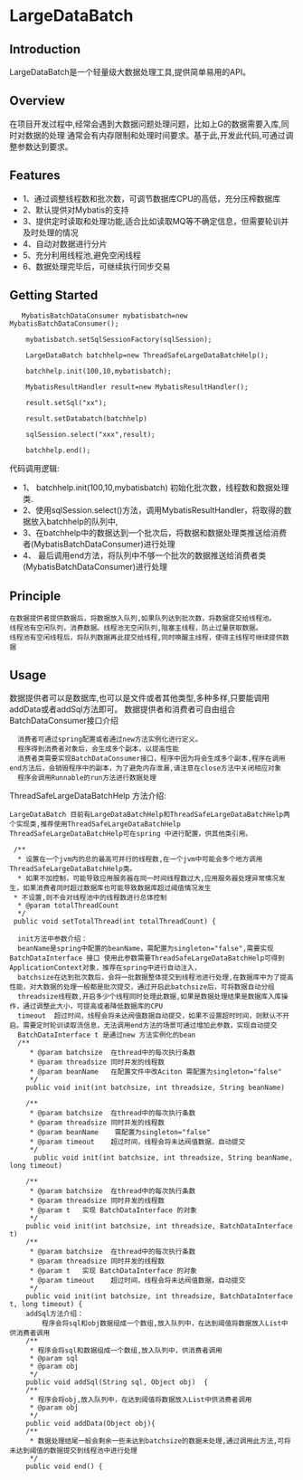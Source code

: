 # **LargeDataBatch**  
## Introduction
LargeDataBatch是一个轻量级大数据处理工具,提供简单易用的API。
## Overview
在项目开发过程中,经常会遇到大数据问题处理问题，比如上G的数据需要入库,同时对数据的处理
通常会有内存限制和处理时间要求。基于此,开发此代码,可通过调整参数达到要求。


## Features
- 1、通过调整线程数和批次数，可调节数据库CPU的高低，充分压榨数据库
- 2、默认提供对Mybatis的支持
- 3、提供定时读取和处理功能,适合比如读取MQ等不确定信息，但需要轮训并及时处理的情况
- 4、自动对数据进行分片
- 5、充分利用线程池,避免空闲线程
- 6、数据处理完毕后，可继续执行同步交易



## Getting Started
       MybatisBatchDataConsumer mybatisbatch=new MybatisBatchDataConsumer();
       
        mybatisbatch.setSqlSessionFactory(sqlSession);
        
        LargeDataBatch batchhelp=new ThreadSafeLargeDataBatchHelp();
        
        batchhelp.init(100,10,mybatisbatch);
        
        MybatisResultHandler result=new MybatisResultHandler();
        
        result.setSql("xx");
        
        result.setDatabatch(batchhelp)
        
        sqlSession.select("xxx",result);
        
        batchhelp.end();
代码调用逻辑:  
- 1、 batchhelp.init(100,10,mybatisbatch) 初始化批次数，线程数和数据处理类.
- 2、使用sqlSession.select()方法，调用MybatisResultHandler，将取得的数据放入batchhelp的队列中,
- 3、在batchhelp中的数据达到一个批次后，将数据和数据处理类推送给消费者(MybatisBatchDataConsumer)进行处理
- 4、 最后调用end方法，将队列中不够一个批次的数据推送给消费者类(MybatisBatchDataConsumer)进行处理
## Principle
    在数据提供者提供数据后，将数据放入队列,如果队列达到批次数，将数据提交给线程池。
    线程池有空闲队列，消费数据。线程池无空闲队列,阻塞主线程，防止过量获取数据。
    线程池有空闲线程后，将队列数据再此提交给线程,同时唤醒主线程，使得主线程可继续提供数据

## Usage
    
   数据提供者可以是数据库,也可以是文件或者其他类型,多种多样,只要能调用addData或者addSql方法即可。
   数据提供者和消费者可自由组合
 BatchDataConsumer接口介绍
 
      消费者可通过spring配置或者通过new方法实例化进行定义。
      程序得到消费者对象后，会生成多个副本，以提高性能
      消费者类需要实现BatchDataConsumer接口，程序中因为将会生成多个副本,程序在调用end方法后，会销毁程序中的副本，为了避免内存泄漏,请注意在close方法中关闭相应对象
      程序会调用Runnable的run方法进行数据处理

      
      
  ThreadSafeLargeDataBatchHelp 方法介绍:
  
    LargeDataBatch 目前有LargeDataBatchHelp和ThreadSafeLargeDataBatchHelp两个实现类,推荐使用ThreadSafeLargeDataBatchHelp
    ThreadSafeLargeDataBatchHelp可在spring 中进行配置，供其他类引用。
     
     /**
      * 设置在一个jvm内的总的最高可并行的线程数,在一个jvm中可能会多个地方调用ThreadSafeLargeDataBatchHelp类。
      * 如果不加控制，可能导致应用服务器在同一时间线程数过大,应用服务器处理异常情况发生，如果消费者同时超过数据库也可能导致数据库超过阈值情况发生
     * 不设置,则不会对线程池中的线程数进行总体控制
      * @param totalThreadCount
      */
     public void setTotalThread(int totalThreadCount) {
         
      init方法中参数介绍：
      beanName是spring中配置的beanName，需配置为singleton="false",需要实现BatchDataInterface 接口 使用此参数需要ThreadSafeLargeDataBatchHelp可得到ApplicationContext对象，推荐在spring中进行自动注入，
      batchsize在达到批次数后，会将一批数据整体提交到线程池进行处理,在数据库中为了提高性能，对大数据的处理一般都是批次提交，通过开启此batchsize后，可将数据自动分组
      threadsize线程数,开启多少个线程同时处理此数据,如果是数据处理结果是数据库入库操作，通过调整此大小，可提高或者降低数据库的CPU
      timeout  超过时间，线程会将未达阀值数据自动提交，如果不设置超时时间，则默认不开启。需要定时轮训读取流信息，无法调用end方法的场景可通过增加此参数，实现自动提交
      BatchDataInterface t 是通过new 方法实例化的bean
      /**
         * @param batchsize  在thread中的每次执行条数
         * @param threadsize 同时并发的线程数
         * @param beanName   在配置文件中改Aciton 需配置为singleton="false"
         */
        public void init(int batchsize, int threadsize, String beanName) 
        
        /**
         * @param batchsize  在thread中的每次执行条数
         * @param threadsize 同时并发的线程数
         * @param beanName    需配置为singleton="false"
         * @param timeout    超过时间，线程会将未达阀值数据，自动提交
         */
          public void init(int batchsize, int threadsize, String beanName, long timeout) 

        /**
         * @param batchsize  在thread中的每次执行条数
         * @param threadsize 同时并发的线程数
         * @param t   实现 BatchDataInterface 的对象
         */
        public void init(int batchsize, int threadsize, BatchDataInterface t) 
        /**
         * @param batchsize  在thread中的每次执行条数
         * @param threadsize 同时并发的线程数
         * @param t   实现 BatchDataInterface 的对象
         * @param timeout    超过时间，线程会将未达阀值数据，自动提交
         */
        public void init(int batchsize, int threadsize, BatchDataInterface t, long timeout) {           
        addSql方法介绍：
            程序会将sql和obj数据组成一个数组,放入队列中，在达到阈值将数据放入List中供消费者调用
        /**
         * 程序会将sql和数据组成一个数组,放入队列中，供消费者调用
         * @param sql
         * @param obj
         */
        public void addSql(String sql, Object obj)  {
        /**
         * 程序会将obj,放入队列中，在达到阈值将数据放入List中供消费者调用
         * @param obj
         */
        public void addData(Object obj){
        /**
         * 数据处理结尾一般会剩余一些未达到batchsize的数据未处理,通过调用此方法,可将未达到阈值的数据提交到线程池中进行处理
         */
        public void end() {
      
    
     